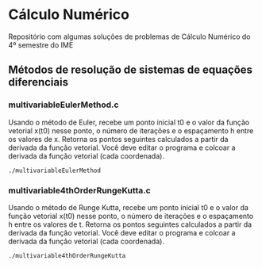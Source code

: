# Cálculo Numérico

Repositório com algumas soluções de problemas de Cálculo Numérico do 4º semestre do IME

## Métodos de resolução de sistemas de equações diferenciais

### multivariableEulerMethod.c
Usando o método de Euler, recebe um ponto inicial t0 e o valor da função vetorial x(t0) nesse ponto, o número de iterações e o espaçamento h entre os valores de x. Retorna os pontos seguintes calculados a partir da derivada da função vetorial. Você deve editar o programa e colcoar a derivada da função vetorial (cada coordenada).
```
./multivariableEulerMethod
```

### multivariable4thOrderRungeKutta.c
Usando o método de Runge Kutta, recebe um ponto inicial t0 e o valor da função vetorial x(t0) nesse ponto, o número de iterações e o espaçamento h entre os valores de t. Retorna os pontos seguintes calculados a partir da derivada da função vetorial. Você deve editar o programa e colcoar a derivada da função vetorial (cada coordenada).
```
./multivariable4thOrderRungeKutta
```
